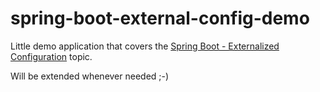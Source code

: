 # spring-boot-external-config-demo

Little demo application that covers the [Spring Boot - Externalized Configuration](http://docs.spring.io/spring-boot/docs/1.5.3.RELEASE/reference/htmlsingle/#boot-features-external-config) topic.

Will be extended whenever needed ;-)
